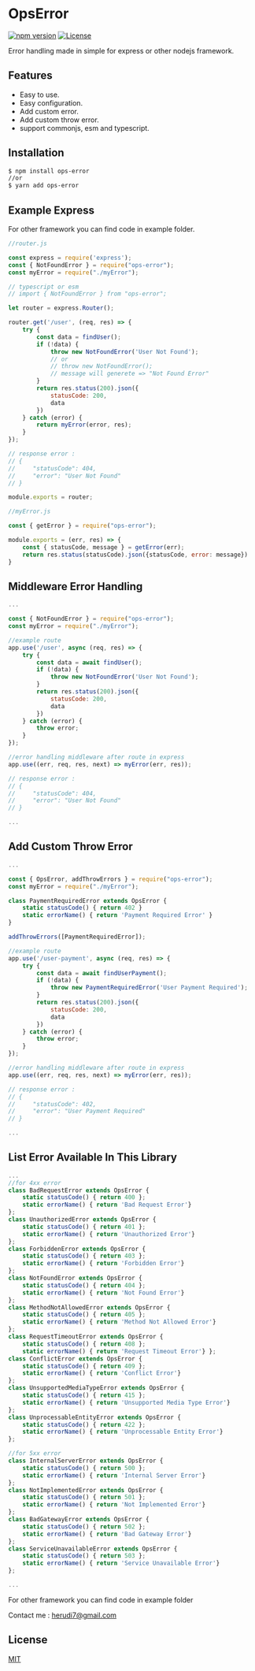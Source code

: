 # OpsError

[![npm version](https://img.shields.io/badge/npm-1.0.8-blue.svg)](https://www.npmjs.com/package/ops-error) 
[![License](https://img.shields.io/:license-mit-blue.svg)](http://badges.mit-license.org)

Error handling made in simple for express or other nodejs framework.

## Features

- Easy to use.
- Easy configuration.
- Add custom error.
- Add custom throw error.
- support commonjs, esm and typescript.

## Installation

```bash
$ npm install ops-error
//or
$ yarn add ops-error
```
## Example Express
For other framework you can find code in example folder.

```JavaScript
//router.js

const express = require('express');
const { NotFoundError } = require("ops-error");
const myError = require("./myError");

// typescript or esm
// import { NotFoundError } from "ops-error";

let router = express.Router();

router.get('/user', (req, res) => {
    try {
        const data = findUser();
        if (!data) {
            throw new NotFoundError('User Not Found');
            // or
            // throw new NotFoundError();
            // message will generete => "Not Found Error"
        }
        return res.status(200).json({
            statusCode: 200,
            data
        })
    } catch (error) {
        return myError(error, res);
    }
});

// response error :
// {
//     "statusCode": 404,
//     "error": "User Not Found"
// }

module.exports = router;

```

```JavaScript
//myError.js

const { getError } = require("ops-error");

module.exports = (err, res) => {
    const { statusCode, message } = getError(err);
    return res.status(statusCode).json({statusCode, error: message})
}

```

## Middleware Error Handling

```JavaScript
...

const { NotFoundError } = require("ops-error");
const myError = require("./myError");

//example route
app.use('/user', async (req, res) => {
    try {
        const data = await findUser();
        if (!data) {
            throw new NotFoundError('User Not Found');
        }
        return res.status(200).json({
            statusCode: 200,
            data
        })
    } catch (error) {
        throw error;
    }
});

//error handling middleware after route in express
app.use((err, req, res, next) => myError(err, res));

// response error :
// {
//     "statusCode": 404,
//     "error": "User Not Found"
// }

...

```

## Add Custom Throw Error

```JavaScript
...

const { OpsError, addThrowErrors } = require("ops-error");
const myError = require("./myError");

class PaymentRequiredError extends OpsError {
    static statusCode() { return 402 }
    static errorName() { return 'Payment Required Error' }
}

addThrowErrors([PaymentRequiredError]);

//example route
app.use('/user-payment', async (req, res) => {
    try {
        const data = await findUserPayment();
        if (!data) {
            throw new PaymentRequiredError('User Payment Required');
        }
        return res.status(200).json({
            statusCode: 200,
            data
        })
    } catch (error) {
        throw error;
    }
});

//error handling middleware after route in express
app.use((err, req, res, next) => myError(err, res));

// response error :
// {
//     "statusCode": 402,
//     "error": "User Payment Required"
// }

...

```

## List Error Available In This Library

```JavaScript
...
//for 4xx error
class BadRequestError extends OpsError { 
    static statusCode() { return 400 }; 
    static errorName() { return 'Bad Request Error'} 
};
class UnauthorizedError extends OpsError { 
    static statusCode() { return 401 }; 
    static errorName() { return 'Unauthorized Error'} 
};
class ForbiddenError extends OpsError { 
    static statusCode() { return 403 }; 
    static errorName() { return 'Forbidden Error'} 
};
class NotFoundError extends OpsError {
    static statusCode() { return 404 };
    static errorName() { return 'Not Found Error'}
};
class MethodNotAllowedError extends OpsError {
    static statusCode() { return 405 };
    static errorName() { return 'Method Not Allowed Error'}
};
class RequestTimeoutError extends OpsError {
    static statusCode() { return 408 };
    static errorName() { return 'Request Timeout Error'} };
class ConflictError extends OpsError {
    static statusCode() { return 409 };
    static errorName() { return 'Conflict Error'}
};
class UnsupportedMediaTypeError extends OpsError {
    static statusCode() { return 415 };
    static errorName() { return 'Unsupported Media Type Error'}
};
class UnprocessableEntityError extends OpsError {
    static statusCode() { return 422 };
    static errorName() { return 'Unprocessable Entity Error'}
};

//for 5xx error
class InternalServerError extends OpsError {
    static statusCode() { return 500 };
    static errorName() { return 'Internal Server Error'}
};
class NotImplementedError extends OpsError {
    static statusCode() { return 501 };
    static errorName() { return 'Not Implemented Error'}
};
class BadGatewayError extends OpsError {
    static statusCode() { return 502 };
    static errorName() { return 'Bad Gateway Error'}
};
class ServiceUnavailableError extends OpsError {
    static statusCode() { return 503 };
    static errorName() { return 'Service Unavailable Error'}
};

...

```

For other framework you can find code in example folder

Contact me : herudi7@gmail.com


## License

[MIT](LICENSE)


